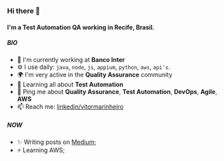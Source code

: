 ### Hi there 👋

#### I'm a Test Automation QA working in Recife, Brasil.

##### BIO

- 🏢 I'm currently working at **Banco Inter**
- ⚙️ I use daily: `java`, `node`, `js`, `appium`, `python`, `aws`, `api's`.
- 🌍 I'm very active in the **Quality Assurance** community
- 🌱 Learning all about **Test Automation**
- 💬 Ping me about **Quality Assurance**, **Test Automation**, **DevOps**, **Agile**, **AWS**
- 📫 Reach me: [linkedin/vitormarinheiro](www.linkedin.com/in/vitor-marinheiro-automationqa)

##### NOW

- ✨ Writing posts on [Medium](https://medium.com/@vitormarinheiroautomation);
- ⚡️  Learning AWS;
